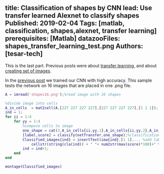 title: Classification of shapes by CNN
lead: Use transfer learned Alexnet to classify shapes
Published: 2019-02-04
Tags: [matlab, classification, shapes,alexnet, transfer learning]
prerequisites: [Matlab]
datazooFiles: shapes_transfer_learning_test.png
Authors: [tesar-tech]
---

This is the last part. Previous posts were about [transfer learning](transfer_learning_with_alexnet), and about [creating set of images](creating_an_image_set_with_various_shapes).

In the [previous post](transfer_learning_with_alexnet) we trained our CNN with high accuracy. This sample tests the network on 16 images that are placed in one .png file.

``` matlab
A = imread('shapes16.png');%read image with 16 shapes

%divide image into cells
A_in_cells  = mat2cell(A,[227 227 227 227],[227 227 227 227],[1 1 1]);
ind = 1;
for ii = 1:4 
    for yy = 1:4
        %compose cells to image
        one_shape = cat(3,A_in_cells{ii,yy,1},A_in_cells{ii,yy,2},A_in_cells{ii,yy,3});
        [label,score] = classify(netTransfer,one_shape);%classification
        Classified_images{ind} = insertText(ima{ind},[1 1],... %add label
            cellstr(string(cla(ind)) + " "+ num2str(max(score)*100)+" %"),'FontSize',26);
        ind = ind+1;
    end
end

montage(Classified_images)
```